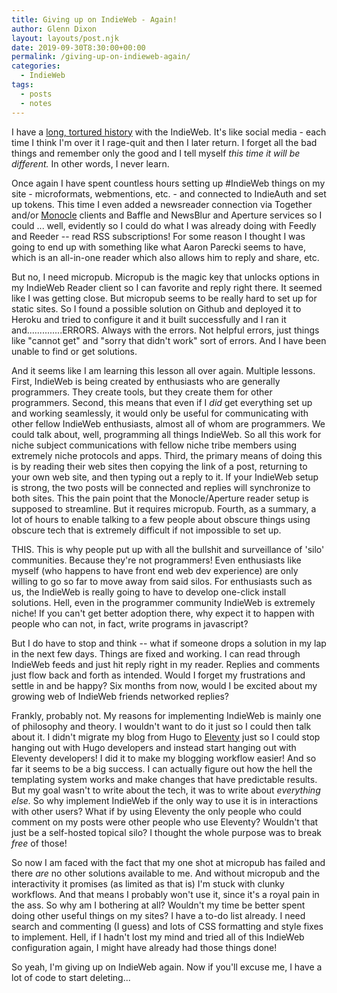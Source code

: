 ```yaml
---
title: Giving up on IndieWeb - Again!
author: Glenn Dixon
layout: layouts/post.njk
date: 2019-09-30T8:30:00+00:00
permalink: /giving-up-on-indieweb-again/
categories:
  - IndieWeb
tags:
  - posts
  - notes
---
```

I have a [long, tortured history](giving-up-on-indieweb) with the IndieWeb. It's like social media - each time I think I'm over it I rage-quit and then I later return. I forget all the bad things and remember only the good and I tell myself *this time it will be different.* In other words, I never learn.

Once again I have spent countless hours setting up #IndieWeb things on my site - microformats, webmentions, etc. - and connected to IndieAuth and set up tokens. This time I even added a newsreader connection via Together and/or [Monocle](https://monocle.p3k.io) clients and Baffle and NewsBlur and Aperture services so I could ... well, evidently so I could do what I was already doing with Feedly and Reeder -- read RSS subscriptions! For some reason I thought I was going to end up with something like what Aaron Parecki seems to have, which is an all-in-one reader which also allows him to reply and share, etc. 

But no, I need micropub. Micropub is the magic key that unlocks options in my IndieWeb Reader client so I can favorite and reply right there. It seemed like I was getting close. But micropub seems to be really hard to set up for static sites. So I found a possible solution on Github and deployed it to Heroku and tried to configure it and it built successfully and I ran it and..............ERRORS. Always with the errors. Not helpful errors, just things like "cannot get" and "sorry that didn't work" sort of errors. And I have been unable to find or get solutions.

And it seems like I am learning this lesson all over again. Multiple lessons. First, IndieWeb is being created by enthusiasts who are generally programmers. They create tools, but they create them for other programmers. Second, this means that even if I *did* get everything set up and working seamlessly, it would only be useful for communicating with other fellow IndieWeb enthusiasts, almost all of whom are programmers. We could talk about, well, programming all things IndieWeb. So all this work for niche subject communications with fellow niche tribe members using extremely niche protocols and apps. Third, the primary means of doing this is by reading their web sites then copying the link of a post, returning to your own web site, and then typing out a reply to it. If your IndieWeb setup is strong, the two posts will be connected and replies will synchronize to both sites. This the pain point that the Monocle/Aperture reader setup is supposed to streamline. But it requires micropub. Fourth, as a summary, a lot of hours to enable talking to a few people about obscure things using obscure tech that is extremely difficult if not impossible to set up. 

THIS. This is why people put up with all the bullshit and surveillance of 'silo' communities. Because they're not programmers! Even enthusiasts like myself (who happens to have front end web dev experience) are only willing to go so far to move away from said silos. For enthusiasts such as us, the IndieWeb is really going to have to develop one-click install solutions. Hell, even in the programmer community IndieWeb is extremely niche! If you can't get better adoption there, why expect it to happen with people who can not, in fact, write programs in javascript?

But I do have to stop and think -- what if someone drops a solution in my lap in the next few days. Things are fixed and working. I can read through IndieWeb feeds and just hit reply right in my reader. Replies and comments just flow back and forth as intended. Would I forget my frustrations and settle in and be happy? Six months from now, would I be excited about my growing web of IndieWeb friends networked replies?

Frankly, probably not. My reasons for implementing IndieWeb is mainly one of philosophy and theory. I wouldn't want to do it just so I could then talk about it. I didn't migrate my blog from Hugo to [Eleventy](https://11ty.io) just so I could stop hanging out with Hugo developers and instead start hanging out with Eleventy developers! I did it to make my blogging workflow easier! And so far it seems to be a big success. I can actually figure out how the hell the templating system works and make changes that have predictable results. But my goal wasn't to write about the tech, it was to write about *everything else.* So why implement IndieWeb if the only way to use it is in interactions with other users? What if by using Eleventy the only people who could comment on my posts were other people who use Eleventy? Wouldn't that just be a self-hosted topical silo? I thought the whole purpose was to break *free* of those!

So now I am faced with the fact that my one shot at micropub has failed and there *are* no other solutions available to me. And without micropub and the interactivity it promises (as limited as that is) I'm stuck with clunky workflows. And that means I probably won't use it, since it's a royal pain in the ass. So why am I bothering at all? Wouldn't my time be better spent doing other useful things on my sites? I have a to-do list already. I need search and commenting (I guess) and lots of CSS formatting and style fixes to implement. Hell, if I hadn't lost my mind and tried all of this IndieWeb configuration again, I might have already had those things done!

So yeah, I'm giving up on IndieWeb again. Now if you'll excuse me, I have a lot of code to start deleting...